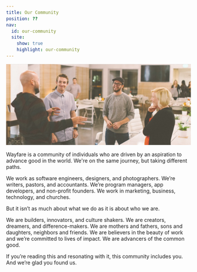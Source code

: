 ```yaml
---
title: Our Community
position: ??
nav:
  id: our-community
  site:
    show: true
    highlight: our-community
---
```


<img src="/assets/images/banner-our-community-00.jpg" alt="{{ ???? }}">

Wayfare is a community of individuals who are driven by an aspiration to advance good in the world. We're on the same journey, but taking different paths.

We work as software engineers, designers, and photographers. We’re writers, pastors, and accountants. We’re program managers, app developers, and non-profit founders. We work in marketing, business, technology, and churches.

But it isn’t as much about what we do as it is about who we are.

We are builders, innovators, and culture shakers. We are creators, dreamers, and difference-makers. We are mothers and fathers, sons and daughters, neighbors and friends. We are believers in the beauty of work and we’re committed to lives of impact. We are advancers of the common good.

If you’re reading this and resonating with it, this community includes you. And we’re glad you found us.
